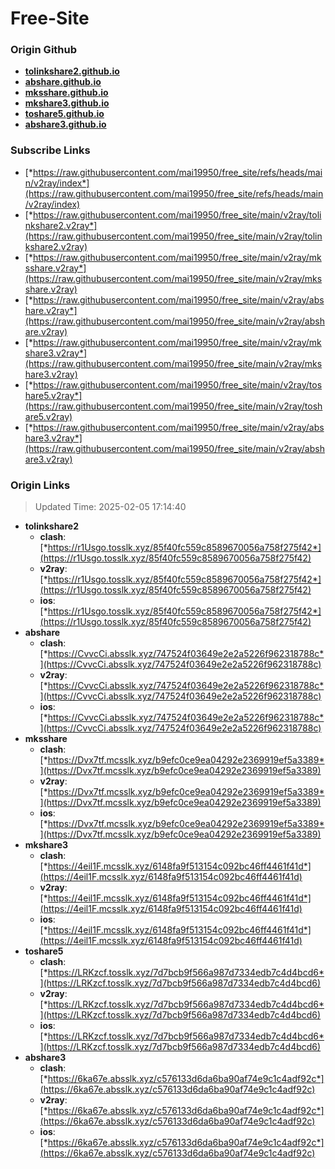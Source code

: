 # Free-Site

### Origin Github

- [**tolinkshare2.github.io**](https://github.com/tolinkshare2/tolinkshare2.github.io)
- [**abshare.github.io**](https://github.com/abshare/abshare.github.io)
- [**mksshare.github.io**](https://github.com/mksshare/mksshare.github.io)
- [**mkshare3.github.io**](https://github.com/mkshare3/mkshare3.github.io)
- [**toshare5.github.io**](https://github.com/toshare5/toshare5.github.io)
- [**abshare3.github.io**](https://github.com/abshare3/abshare3.github.io)

### Subscribe Links

- [*https://raw.githubusercontent.com/mai19950/free_site/refs/heads/main/v2ray/index*](https://raw.githubusercontent.com/mai19950/free_site/refs/heads/main/v2ray/index)
- [*https://raw.githubusercontent.com/mai19950/free_site/main/v2ray/tolinkshare2.v2ray*](https://raw.githubusercontent.com/mai19950/free_site/main/v2ray/tolinkshare2.v2ray)
- [*https://raw.githubusercontent.com/mai19950/free_site/main/v2ray/mksshare.v2ray*](https://raw.githubusercontent.com/mai19950/free_site/main/v2ray/mksshare.v2ray)
- [*https://raw.githubusercontent.com/mai19950/free_site/main/v2ray/abshare.v2ray*](https://raw.githubusercontent.com/mai19950/free_site/main/v2ray/abshare.v2ray)
- [*https://raw.githubusercontent.com/mai19950/free_site/main/v2ray/mkshare3.v2ray*](https://raw.githubusercontent.com/mai19950/free_site/main/v2ray/mkshare3.v2ray)
- [*https://raw.githubusercontent.com/mai19950/free_site/main/v2ray/toshare5.v2ray*](https://raw.githubusercontent.com/mai19950/free_site/main/v2ray/toshare5.v2ray)
- [*https://raw.githubusercontent.com/mai19950/free_site/main/v2ray/abshare3.v2ray*](https://raw.githubusercontent.com/mai19950/free_site/main/v2ray/abshare3.v2ray)

### Origin Links

> Updated Time: 2025-02-05 17:14:40

- **tolinkshare2**
  - **clash**: [*https://r1Usgo.tosslk.xyz/85f40fc559c8589670056a758f275f42*](https://r1Usgo.tosslk.xyz/85f40fc559c8589670056a758f275f42)
  - **v2ray**: [*https://r1Usgo.tosslk.xyz/85f40fc559c8589670056a758f275f42*](https://r1Usgo.tosslk.xyz/85f40fc559c8589670056a758f275f42)
  - **ios**: [*https://r1Usgo.tosslk.xyz/85f40fc559c8589670056a758f275f42*](https://r1Usgo.tosslk.xyz/85f40fc559c8589670056a758f275f42)
- **abshare**
  - **clash**: [*https://CvvcCi.absslk.xyz/747524f03649e2e2a5226f962318788c*](https://CvvcCi.absslk.xyz/747524f03649e2e2a5226f962318788c)
  - **v2ray**: [*https://CvvcCi.absslk.xyz/747524f03649e2e2a5226f962318788c*](https://CvvcCi.absslk.xyz/747524f03649e2e2a5226f962318788c)
  - **ios**: [*https://CvvcCi.absslk.xyz/747524f03649e2e2a5226f962318788c*](https://CvvcCi.absslk.xyz/747524f03649e2e2a5226f962318788c)
- **mksshare**
  - **clash**: [*https://Dvx7tf.mcsslk.xyz/b9efc0ce9ea04292e2369919ef5a3389*](https://Dvx7tf.mcsslk.xyz/b9efc0ce9ea04292e2369919ef5a3389)
  - **v2ray**: [*https://Dvx7tf.mcsslk.xyz/b9efc0ce9ea04292e2369919ef5a3389*](https://Dvx7tf.mcsslk.xyz/b9efc0ce9ea04292e2369919ef5a3389)
  - **ios**: [*https://Dvx7tf.mcsslk.xyz/b9efc0ce9ea04292e2369919ef5a3389*](https://Dvx7tf.mcsslk.xyz/b9efc0ce9ea04292e2369919ef5a3389)
- **mkshare3**
  - **clash**: [*https://4eil1F.mcsslk.xyz/6148fa9f513154c092bc46ff4461f41d*](https://4eil1F.mcsslk.xyz/6148fa9f513154c092bc46ff4461f41d)
  - **v2ray**: [*https://4eil1F.mcsslk.xyz/6148fa9f513154c092bc46ff4461f41d*](https://4eil1F.mcsslk.xyz/6148fa9f513154c092bc46ff4461f41d)
  - **ios**: [*https://4eil1F.mcsslk.xyz/6148fa9f513154c092bc46ff4461f41d*](https://4eil1F.mcsslk.xyz/6148fa9f513154c092bc46ff4461f41d)
- **toshare5**
  - **clash**: [*https://LRKzcf.tosslk.xyz/7d7bcb9f566a987d7334edb7c4d4bcd6*](https://LRKzcf.tosslk.xyz/7d7bcb9f566a987d7334edb7c4d4bcd6)
  - **v2ray**: [*https://LRKzcf.tosslk.xyz/7d7bcb9f566a987d7334edb7c4d4bcd6*](https://LRKzcf.tosslk.xyz/7d7bcb9f566a987d7334edb7c4d4bcd6)
  - **ios**: [*https://LRKzcf.tosslk.xyz/7d7bcb9f566a987d7334edb7c4d4bcd6*](https://LRKzcf.tosslk.xyz/7d7bcb9f566a987d7334edb7c4d4bcd6)
- **abshare3**
  - **clash**: [*https://6ka67e.absslk.xyz/c576133d6da6ba90af74e9c1c4adf92c*](https://6ka67e.absslk.xyz/c576133d6da6ba90af74e9c1c4adf92c)
  - **v2ray**: [*https://6ka67e.absslk.xyz/c576133d6da6ba90af74e9c1c4adf92c*](https://6ka67e.absslk.xyz/c576133d6da6ba90af74e9c1c4adf92c)
  - **ios**: [*https://6ka67e.absslk.xyz/c576133d6da6ba90af74e9c1c4adf92c*](https://6ka67e.absslk.xyz/c576133d6da6ba90af74e9c1c4adf92c)
